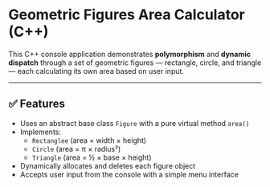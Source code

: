 # Geometric Figures Area Calculator (C++)

This C++ console application demonstrates **polymorphism** and **dynamic dispatch** through a set of geometric figures — rectangle, circle, and triangle — each calculating its own area based on user input.

---

## ✅ Features

- Uses an abstract base class `Figure` with a pure virtual method `area()`
- Implements:
  - `Rectanglee` (area = width × height)
  - `Circle` (area = π × radius²)
  - `Triangle` (area = ½ × base × height)
- Dynamically allocates and deletes each figure object
- Accepts user input from the console with a simple menu interface
